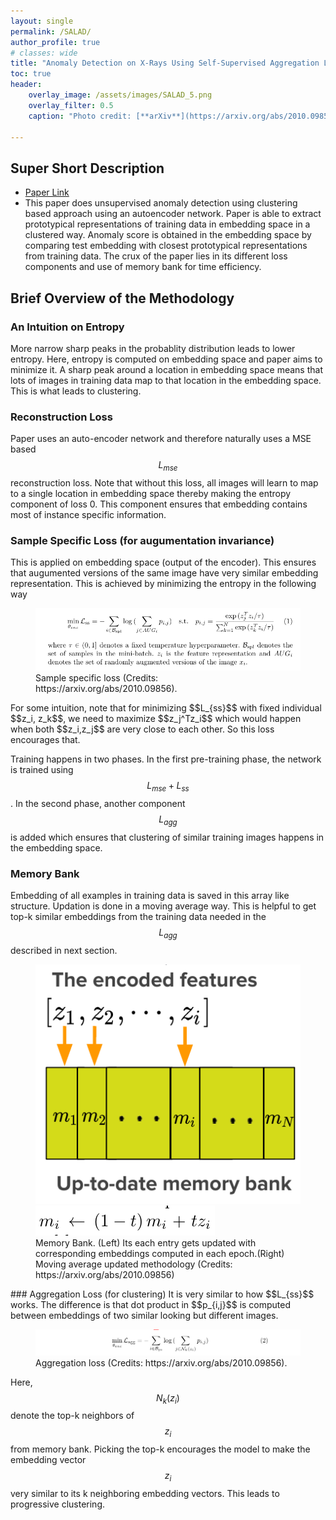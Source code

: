 ```yaml
---
layout: single
permalink: /SALAD/
author_profile: true
# classes: wide
title: "Anomaly Detection on X-Rays Using Self-Supervised Aggregation Learning"
toc: true
header:
    overlay_image: /assets/images/SALAD_5.png
    overlay_filter: 0.5
    caption: "Photo credit: [**arXiv**](https://arxiv.org/abs/2010.09856)"

---
```

## Super Short Description
* [Paper Link](https://arxiv.org/abs/2010.09856)
*  This paper does unsupervised anomaly detection using clustering based approach using an autoencoder network. Paper is able to extract prototypical representations of training data in embedding space in a clustered way. Anomaly score is obtained in the embedding space by comparing test embedding with closest prototypical representations from training data. The crux of the paper lies in its different loss components and use of memory bank for time efficiency.

## Brief Overview of the Methodology

### An Intuition on Entropy
More narrow sharp peaks in the probablity distribution leads to lower entropy. Here, entropy is computed on embedding space and paper aims to minimize it. A sharp peak around a location in embedding space means that lots of images in training data map to that location in the embedding space. This is what leads to clustering.


### Reconstruction Loss
Paper uses an auto-encoder network and therefore naturally uses a MSE based $$L_{mse}$$ reconstruction loss. Note that without this loss, all images will learn to map to a single location in embedding space thereby making the entropy component of loss 0. This component ensures that embedding contains most of instance specific information.

### Sample Specific Loss (for augumentation invariance)
This is applied on embedding space (output of the encoder). This ensures that augumented versions of the same image have very similar embedding representation. This is achieved by minimizing the entropy in the following way
<figure>
    <a href="../assets/images/SALAD_1.png"><img src="../assets/images/SALAD_1.png"></a>
    <figcaption> Sample specific loss (Credits: https://arxiv.org/abs/2010.09856).</figcaption>
</figure>
For some intuition, note that for minimizing $$L_{ss}$$ with fixed individual $$z_i, z_k$$, we need to maximize $$z_j^Tz_i$$ which would happen when both $$z_i,z_j$$ are very close to each other. So this loss encourages that.

Training happens in two phases. In the first pre-training phase, the network is trained using $$L_{mse} + L_{ss}$$. In the second phase, another component $$L_{agg}$$ is added which ensures that clustering of similar training images happens in the embedding space.

### Memory Bank
Embedding of all examples in training data is saved in this array like structure. Updation is done in a moving average way. This is helpful to get top-k similar embeddings from the training data needed in the $$L_{agg}$$ described in next section.
<figure class="half">
    <a href="/assets/images/SALAD_4.png"><img src="/assets/images/SALAD_4.png"></a>
    <a href="/assets/images/SALAD_3.png"><img src="/assets/images/SALAD_3.png"></a>
    <figcaption>Memory Bank. (Left) Its each entry gets updated with corresponding embeddings computed in each epoch.(Right) Moving average updated methodology (Credits: https://arxiv.org/abs/2010.09856)</figcaption>
</figure>
### Aggregation Loss (for clustering)
It is very similar to how $$L_{ss}$$ works. The difference is that dot product in $$p_{i,j}$$ is computed between embeddings of two similar looking but different images.

<figure>
    <a href="../assets/images/SALAD_2.png"><img src="../assets/images/SALAD_2.png"></a>
    <figcaption> Aggregation loss (Credits: https://arxiv.org/abs/2010.09856).</figcaption>
</figure>

Here, $$N_k(z_i)$$ denote the top-k neighbors of $$z_i$$ from memory bank. Picking the top-k encourages the model to make the embedding vector $$z_i$$ very similar to its k neighboring embedding vectors. This leads to progressive clustering.
